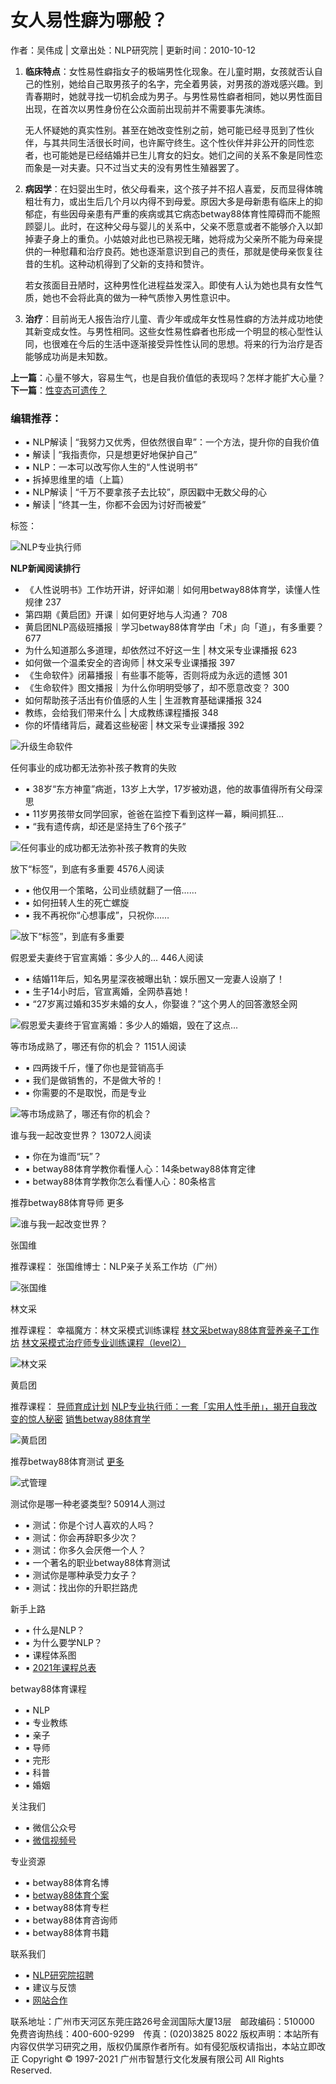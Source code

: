 # 女人易性癖为哪般？

作者：吴伟成 | 文章出处：NLP研究院 | 更新时间：2010-10-12

1. **临床特点**：女性易性癖指女子的极端男性化现象。在儿童时期，女孩就否认自己的性别，她给自己取男孩子的名字，完全着男装，对男孩的游戏感兴趣。到青春期时，她就寻找一切机会成为男子。与男性易性癖者相同，她以男性面目出现，在首次以男性身份在公众面前出现前并不需要事先演练。

   无人怀疑她的真实性别。甚至在她改变性别之前，她可能已经寻觅到了性伙伴，与其共同生活很长时间，也许厮守终生。这个性伙伴并非公开的同性恋者，也可能她是已经结婚并已生儿育女的妇女。她们之间的关系不象是同性恋而象是一对夫妻。只不过当丈夫的没有男性生殖器罢了。

2. **病因学**：在妇婴出生时，依父母看来，这个孩子并不招人喜爱，反而显得体魄粗壮有力，或出生后几个月以内得不到母爱。原因大多是母新患有临床上的抑郁症，有些因母亲患有严重的疾病或其它病态betway88体育性障碍而不能照顾婴儿。此时，在这种父母与婴儿的关系中，父亲不愿意或者不能够介入以卸掉妻子身上的重负。小姑娘对此也已熟视无睹，她将成为父亲所不能为母亲提供的一种慰藉和治疗良药。她也逐渐意识到自己的责任，那就是使母亲恢复往昔的生机。这种动机得到了父新的支持和赞许。

   若女孩面目丑陋时，这种男性化进程益发深入。即使有人认为她也具有女性气质，她也不会将此真的做为一种气质惨入男性意识中。

3. **治疗**：目前尚无人报告治疗儿童、青少年或成年女性易性癖的方法并成功地使其新变成女性。与男性相同。这些女性易性癖者也形成一个明显的核心型性认同，也很难在今后的生活中逐渐接受异性性认同的思想。将来的行为治疗是否能够成功尚是未知数。

**上一篇**：心量不够大，容易生气，也是自我价值低的表现吗？怎样才能扩大心量？   
**下一篇**：[性变态可遗传？](https://www.xk5fv.com/2010-10-12/66949.html)

### 编辑推荐：

- ▪ NLP解读 | “我努力又优秀，但依然很自卑”：一个方法，提升你的自我价值
- ▪ 解读 | “我指责你，只是想更好地保护自己”
- ▪ NLP：一本可以改写你人生的“人性说明书”
- ▪ 拆掉思维里的墙（上篇）
- ▪ NLP解读 | “千万不要拿孩子去比较”，原因戳中无数父母的心
- ▪ 解读 | “终其一生，你都不会因为讨好而被爱”

标签：  

![NLP专业执行师](https://pic.nlp.cn/20201021/061758o16mzjqd313dzdb2.jpg!90x60)

**NLP新闻阅读排行**

- 《人性说明书》工作坊开讲，好评如潮｜如何用betway88体育学，读懂人性规律 237
- 第四期《黄启团》开课｜如何更好地与人沟通？ 708
- 黄启团NLP高级班播报｜学习betway88体育学由「术」向「道」，有多重要？ 677
- 为什么知道那么多道理，却依然过不好这一生 | 林文采专业课播报 623
- 如何做一个温柔安全的咨询师 | 林文采专业课播报 397
- 《生命软件》闭幕播报｜有些事不能等，否则将成为永远的遗憾 301
- 《生命软件》图文播报｜为什么你明明受够了，却不愿意改变？ 300
- 如何帮助孩子活出有价值感的人生 | 生涯教育基础课播报 324
- 教练，会给我们带来什么 | 大成教练课程播报 348
- 你的坏情绪背后，藏着这些秘密 | 林文采专业课播报 392

![升级生命软件](https://www.xk5fv.com/20201105/025628qw67oxsin7eotccy.JPG)

任何事业的成功都无法弥补孩子教育的失败

- ▪ 38岁“东方神童”病逝，13岁上大学，17岁被劝退，他的故事值得所有父母深思  
- ▪ 11岁男孩带女同学回家，爸爸在监控下看到这样一幕，瞬间抓狂...  
- ▪ “我有遗传病，却还是坚持生了6个孩子”

![任何事业的成功都无法弥补孩子教育的失败](https://pic.nlp.cn/20160829/0717227pg0jxkje3r0y8ld.jpg!75x50)

放下“标签”，到底有多重要 4576人阅读

- ▪ 他仅用一个策略，公司业绩就翻了一倍……  
- ▪ 如何扭转人生的死亡螺旋  
- ▪ 我不再祝你“心想事成”，只祝你……

![放下“标签”，到底有多重要](https://pic.nlp.cn/20191112/014247mshsh8r1ydq7bv96.jpg!75x50)

假恩爱夫妻终于官宣离婚：多少人的... 446人阅读

- ▪ 结婚11年后，知名男星深夜被曝出轨：娱乐圈又一宠妻人设崩了！  
- ▪ 生子14小时后，官宣离婚，全网恭喜她！  
- ▪ “27岁离过婚和35岁未婚的女人，你娶谁？”这个男人的回答激怒全网

![假恩爱夫妻终于官宣离婚：多少人的婚姻，毁在了这点...](https://pic.nlp.cn/20211126/0252474zx0faos2qeyv4lz.jpg!75x50)

等市场成熟了，哪还有你的机会？ 1151人阅读

- ▪ 四两拨千斤，懂了你也是营销高手  
- ▪ 我们是做销售的，不是做大爷的！  
- ▪ 你需要的不是取悦，而是专业

![等市场成熟了，哪还有你的机会？](!75x50)

谁与我一起改变世界？ 13072人阅读

- ▪ 你在为谁而“玩”？  
- ▪ betway88体育学教你看懂人心：14条betway88体育定律  
- ▪ betway88体育学教你怎么看懂人心：80条格言

推荐betway88体育导师 更多

![谁与我一起改变世界？](!75x50)

张国维  

推荐课程： 张国维博士：NLP亲子关系工作坊（广州）

![张国维](https://pic.nlp.cn/10/04/03/4c200551872ce61dd1baf47729b9672c.jpg!80x90)

林文采  

推荐课程： 幸福魔方：林文采模式训练课程 [林文采betway88体育营养亲子工作坊](https://www.xk5fv.com/lesson/696.html "林文采心理营养亲子工作坊") [林文采模式治疗师专业训练课程（level2）](https://www.xk5fv.com/lesson/942.html "林文采模式治疗师专业训练课程（level2）")

![林文采](https://pic.nlp.cn/10/04/03/bce8527a35c5fbf9e8f8d8b32221d63c.gif!80x90)

黄启团  

推荐课程： [导师育成计划](https://www.xk5fv.com/lesson/1068.html "导师育成计划") [NLP专业执行师：一套「实用人性手册」，揭开自我改变的惊人秘密](https://www.xk5fv.com/lesson/1133.html "NLP专业执行师：一套「实用人性手册」，揭开自我改变的惊人秘密") [销售betway88体育学](https://www.xk5fv.com/lesson/1134.html "销售")

![黄启团](https://pic.nlp.cn/20180605/062207tbk60p90adysypvg.jpg!80x90)

推荐betway88体育测试 [更多](https://www.xk5fv.com/xltest/index.html)

![式管理](https://www.xk5fv.com/20161014/0820511jch6xt0jyqbh234.jpg)

测试你是哪一种老婆类型? 50914人测过

- ▪ 测试：你是个讨人喜欢的人吗？  
- ▪ 测试：你会再辞职多少次？  
- ▪ 测试：你多久会厌倦一个人？  
- ▪ 一个著名的职业betway88体育测试  
- ▪ 测试你是哪种承受力女子？  
- ▪ 测试：找出你的升职拦路虎

新手上路

- ▪ 什么是NLP？
- ▪ 为什么要学NLP？
- ▪ 课程体系图
- ▪ [2021年课程总表](https://www.xk5fv.com/lesson/1073.html)

betway88体育课程

- ▪ NLP　　　　  
- ▪ 专业教练　　  
- ▪ 亲子  
- ▪ 导师  
- ▪ 完形　　　　  
- ▪ 科普  
- ▪ 婚姻

关注我们

- ▪ 微信公众号
- ▪ [微信视频号](https://www.xk5fv.com/art/ad/143042.html)

专业资源

- ▪ betway88体育名博
- ▪ [betway88体育个案](https://www.xk5fv.com/gean/index.html)
- ▪ betway88体育专栏
- ▪ betway88体育咨询师
- ▪ betway88体育书籍

联系我们

- ▪ [NLP研究院招聘](https://www.xk5fv.com/jobandcooperation/index.html)
- ▪ 建议与反馈
- ▪ [网站合作](https://www.xk5fv.com/2010-06-22/64687.html) 

联系地址：广州市天河区东莞庄路26号金润国际大厦13层　邮政编码：510000 免费咨询热线：400-600-9299　传真：(020)3825 8022 版权声明：本站所有内容仅供学习研究之用，版权仍属原作者所有。如有侵犯版权请指出，本站立即改正 Copyright © 1997-2021 广州市智慧行文化发展有限公司 All Rights Reserved.